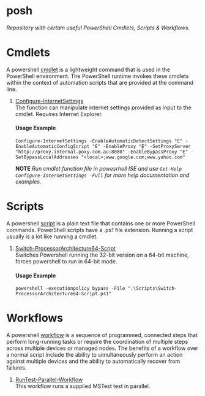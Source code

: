 # **posh**
*Repository with certain useful PowerShell Cmdlets, Scripts & Workflows.*  

# **Cmdlets**
A powershell [cmdlet](https://docs.microsoft.com/en-us/powershell/scripting/developer/cmdlet/cmdlet-overview) is a lightweight command that is used in the PowerShell environment. The PowerShell runtime invokes these cmdlets within the context of automation scripts that are provided at the command line.  

1. [Configure-InternetSettings](./Cmdlets/Configure-InternetSettings-Cmdlet.ps1)  
   The function can manipulate internet settings provided as input to the cmdlet. Requires Internet Explorer.  
   #### Usage Example ####
   ```
   Configure-InternetSettings -EnableAutomaticDetectSettings "E" -EnableAutomaticConfigScript "E" -EnableProxy "E" -SetProxyServer "http://proxy.internal.poxy.com.au:8080" -EnableBypassProxy "E" -SetBypassLocalAddresses "<local>;www.google.com;www.yahoo.com"
   ```
   **NOTE** *Run cmdlet function file in powesrhell ISE and use ```Get-Help Configure-InternetSettings -Full``` for more help documentation and examples.*

# **Scripts**
A powershell [script](https://docs.microsoft.com/en-us/powershell/scripting/windows-powershell/ise/how-to-write-and-run-scripts-in-the-windows-powershell-ise) is a plain text file that contains one or more PowerShell commands. PowerShell scripts have a .ps1 file extension. Running a script usually is a lot like running a cmdlet.  

1. [Switch-ProcessorArchitecture64-Script](./Scripts/Switch-ProcessorArchitecture64-Script.ps1)  
   Switches Powershell running the 32-bit version on a 64-bit machine, forces powershell to run in 64-bit mode.  
   #### Usage Example ####
   ```
   powershell -executionpolicy bypass -File ".\Scripts\Switch-ProcessorArchitecture64-Script.ps1"
   ```

# **Workflows**
A powershell [workflow](https://docs.microsoft.com/en-us/system-center/sma/overview-powershell-workflows) is a sequence of programmed, connected steps that perform long-running tasks or require the coordination of multiple steps across multiple devices or managed nodes. The benefits of a workflow over a normal script include the ability to simultaneously perform an action against multiple devices and the ability to automatically recover from failures.  

1. [RunTest-Parallel-Workflow](./Workflows/RunTest-Parallel-Workflow.ps1)  
   This workflow runs a supplied MSTest test in parallel.  